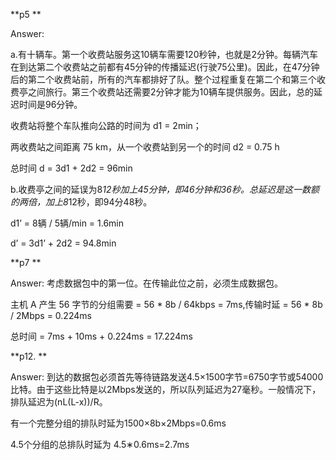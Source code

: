 **p5 **

Answer:

a.有十辆车。第一个收费站服务这10辆车需要120秒钟，也就是2分钟。每辆汽车在到达第二个收费站之前都有45分钟的传播延迟(行驶75公里)。因此，在47分钟后的第二个收费站前，所有的汽车都排好了队。整个过程重复在第二个和第三个收费亭之间旅行。第三个收费站还需要2分钟才能为10辆车提供服务。因此，总的延迟时间是96分钟。

收费站将整个车队推向公路的时间为 d1 = 2min；

两收费站之间距离 75 km，从一个收费站到另一个的时间 d2 = 0.75 h

总时间 d = 3d1 + 2d2 = 96min

b.收费亭之间的延误为8*12秒加上45分钟，即46分钟和36秒。总延迟是这一数额的两倍，加上8*12秒，即94分48秒。

d1’ = 8辆 / 5辆/min = 1.6min

d’ = 3d1’ + 2d2 = 94.8min



**p7 **

Answer: 考虑数据包中的第一位。在传输此位之前，必须生成数据包。

主机 A 产生 56 字节的分组需要 = 56 * 8b / 64kbps = 7ms,传输时延 = 56 * 8b / 2Mbps = 0.224ms

总时间 = 7ms + 10ms + 0.224ms = 17.224ms



**p12. **

Answer: 到达的数据包必须首先等待链路发送4.5×1500字节=6750字节或54000比特。由于这些比特是以2Mbps发送的，所以队列延迟为27毫秒。一般情况下，排队延迟为(nL(L-x))/R。

有一个完整分组的排队时延为1500×8b×2Mbps=0.6ms

4.5个分组的总排队时延为 4.5∗0.6ms=2.7ms